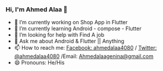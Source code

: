 
### Hi, I'm Ahmed Alaa 👋


- 🔭 I’m currently working on Shop App in Flutter
- 🌱 I’m currently learning Android - compose - Flutter
- 🤔 I’m looking for help with Find A job 
- 💬 Ask me about Android & Flutter || Anything
- 📫 How to reach me: [Facebook: ahmedalaa4080](https://www.facebook.com/ahmedalaa4080/) / [Twitter: @ahmedalaa4080](https://twitter.com/ahmedalaa4080) /Email:  Ahmedalaagenina@gmail.com
- 😄 Pronouns: He/His
